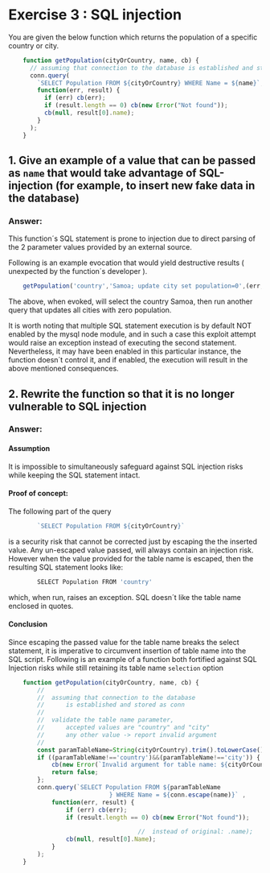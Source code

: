 
# Exercise 3 : SQL injection

You are given the below function which returns the population of a specific country or city.

```js
    function getPopulation(cityOrCountry, name, cb) {
      // assuming that connection to the database is established and stored as conn
      conn.query(
        `SELECT Population FROM ${cityOrCountry} WHERE Name = ${name}`,
        function(err, result) {
          if (err) cb(err);
          if (result.length == 0) cb(new Error("Not found"));
          cb(null, result[0].name);
        }
      );
    }
```



## 1. Give an example of a value that can be passed as `name` that would take advantage of SQL-injection (for example, to insert new fake data in the database)


### Answer:

This function´s SQL statement is prone to injection due to direct parsing of the 2 parameter values provided by an external source.

Following is an example evocation that would yield destructive results ( unexpected by the function´s developer ).

```js
    getPopulation('country','Samoa; update city set population=0',(err,res)=>{ ...
```

The above, when evoked, will select the country Samoa, then run another query that updates all cities with zero population.

It is worth noting that multiple SQL statement execution is by default NOT enabled by the mysql node module, and in such a case this exploit attempt would raise an exception instead of executing the second statement. Nevertheless, it may have been enabled in this particular instance, the function doesn´t control it, and if enabled, the execution will result in the above mentioned consequences.



## 2. Rewrite the function so that it is no longer vulnerable to SQL injection


### Answer:


#### Assumption

It is impossible to simultaneously safeguard against SQL injection risks while keeping the SQL statement intact.


#### Proof of concept:

The following part of the query

```js
        `SELECT Population FROM ${cityOrCountry}`
```

is a security risk that cannot be corrected just by escaping the the inserted value.
Any un-escaped value passed, will always contain an injection risk. However when the value provided for the table name is escaped, then the resulting SQL statement looks like:

```js
        SELECT Population FROM 'country'
```

which, when run, raises an exception. SQL doesn´t like the table name enclosed in quotes.


#### Conclusion

Since escaping the passed value for the table name breaks the select statement, it is imperative to circumvent insertion of table name into the SQL script. Following is an example of a function both fortified against SQL Injection risks while still retaining its table name `selection` option

```js
    function getPopulation(cityOrCountry, name, cb) {
        //
        //  assuming that connection to the database
        //      is established and stored as conn
        //
        //  validate the table name parameter,
        //      accepted values are "country" and "city"
        //      any other value -> report invalid argument
        //
        const paramTableName=String(cityOrCountry).trim().toLowerCase();
        if ((paramTableName!=='country')&&(paramTableName!=='city')) {
            cb(new Error(`Invalid argument for table name: ${cityOrCountry}`));
            return false;
        };
        conn.query(`SELECT Population FROM ${paramTableName
                            } WHERE Name = ${conn.escape(name)}` ,
            function(err, result) {
                if (err) cb(err);
                if (result.length == 0) cb(new Error("Not found"));

                                    //  instead of original: .name);
                cb(null, result[0].Name);
            }
        );
    }
```


